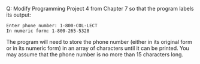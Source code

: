 Q: Modify Programming Project 4 from Chapter 7 so that the program labels its
output:

```
Enter phone number: 1-800-COL-LECT
In numeric form: 1-800-265-5328
```

The program will need to store the phone number (either in its original form or
in its numeric form) in an array of characters until it can be printed.
You may assume that the phone number is no more than 15 characters long.
